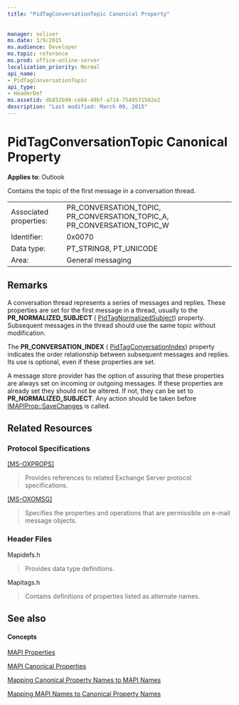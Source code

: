 ```yaml
---
title: "PidTagConversationTopic Canonical Property"
 
 
manager: soliver
ms.date: 3/9/2015
ms.audience: Developer
ms.topic: reference
ms.prod: office-online-server
localization_priority: Normal
api_name:
- PidTagConversationTopic
api_type:
- HeaderDef
ms.assetid: db852b99-ce04-49bf-a714-7549571502e2
description: "Last modified: March 09, 2015"
---
```


# PidTagConversationTopic Canonical Property

  
  
**Applies to**: Outlook 
  
Contains the topic of the first message in a conversation thread. 
  
|||
|:-----|:-----|
|Associated properties:  <br/> |PR_CONVERSATION_TOPIC, PR_CONVERSATION_TOPIC_A, PR_CONVERSATION_TOPIC_W  <br/> |
|Identifier:  <br/> |0x0070  <br/> |
|Data type:  <br/> |PT_STRING8, PT_UNICODE  <br/> |
|Area:  <br/> |General messaging  <br/> |
   
## Remarks

A conversation thread represents a series of messages and replies. These properties are set for the first message in a thread, usually to the **PR_NORMALIZED_SUBJECT** ( [PidTagNormalizedSubject](pidtagnormalizedsubject-canonical-property.md)) property. Subsequent messages in the thread should use the same topic without modification. 
  
The **PR_CONVERSATION_INDEX** ( [PidTagConversationIndex](pidtagconversationindex-canonical-property.md)) property indicates the order relationship between subsequent messages and replies. Its use is optional, even if these properties are set. 
  
A message store provider has the option of assuring that these properties are always set on incoming or outgoing messages. If these properties are already set they should not be altered. If not, they can be set to **PR_NORMALIZED_SUBJECT**. Any action should be taken before [IMAPIProp::SaveChanges](imapiprop-savechanges.md) is called. 
  
## Related Resources

### Protocol Specifications

[[MS-OXPROPS]](http://msdn.microsoft.com/library/f6ab1613-aefe-447d-a49c-18217230b148%28Office.15%29.aspx)
  
> Provides references to related Exchange Server protocol specifications.
    
[[MS-OXOMSG]](http://msdn.microsoft.com/library/daa9120f-f325-4afb-a738-28f91049ab3c%28Office.15%29.aspx)
  
> Specifies the properties and operations that are permissible on e-mail message objects.
    
### Header Files

Mapidefs.h
  
> Provides data type definitions.
    
Mapitags.h
  
> Contains definitions of properties listed as alternate names.
    
## See also

#### Concepts

[MAPI Properties](mapi-properties.md)
  
[MAPI Canonical Properties](mapi-canonical-properties.md)
  
[Mapping Canonical Property Names to MAPI Names](mapping-canonical-property-names-to-mapi-names.md)
  
[Mapping MAPI Names to Canonical Property Names](mapping-mapi-names-to-canonical-property-names.md)

